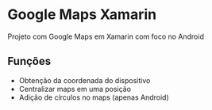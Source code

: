 # Google Maps Xamarin

Projeto com Google Maps em Xamarin com foco no Android

## Funções

* Obtenção da coordenada do dispositivo
* Centralizar maps em uma posição
* Adição de círculos no maps (apenas Android)
